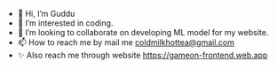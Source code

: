 - 👋 Hi, I’m Guddu
- 👀 I’m interested in coding.
- 💞️ I’m looking to collaborate on developing ML model for my website.
- 📫 How to reach me by mail me coldmilkhottea@gmail.com
- ✨ Also reach me through website  https://gameon-frontend.web.app

<!---
kontactguddu/kontactguddu is a ✨ special ✨ repository because its `README.md` (this file) appears on your GitHub profile.
You can click the Preview link to take a look at your changes.
--->
